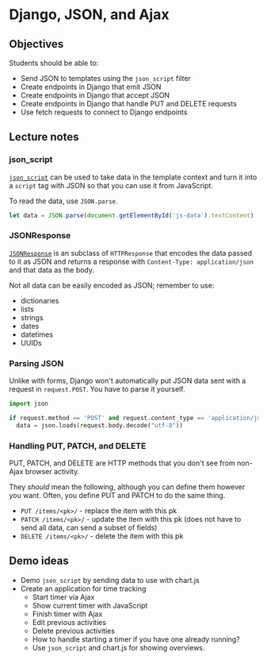 # Django, JSON, and Ajax

## Objectives

Students should be able to:

- Send JSON to templates using the `json_script` filter
- Create endpoints in Django that emit JSON
- Create endpoints in Django that accept JSON
- Create endpoints in Django that handle PUT and DELETE requests
- Use fetch requests to connect to Django endpoints

## Lecture notes

### json_script

[`json_script`](https://docs.djangoproject.com/en/3.0/ref/templates/builtins/#json-script) can be used to take data in the template context and turn it into a `script` tag with JSON so that you can use it from JavaScript.

To read the data, use `JSON.parse`.

```js
let data = JSON.parse(document.getElementById('js-data').textContent)
```

### JSONResponse

[`JSONResponse`](https://docs.djangoproject.com/en/3.0/ref/request-response/#jsonresponse-objects) is an subclass of `HTTPResponse` that encodes the data passed to it as JSON and returns a response with `Content-Type: application/json` and that data as the body. 

Not all data can be easily encoded as JSON; remember to use:

* dictionaries
* lists
* strings
* dates
* datetimes
* UUIDs

### Parsing JSON

Unlike with forms, Django won't automatically put JSON data sent with a request in `request.POST`. You have to parse it yourself.

```py
import json

if request.method == 'POST' and request.content_type == 'application/json':
  data = json.loads(request.body.decode("utf-8"))
```

### Handling PUT, PATCH, and DELETE

PUT, PATCH, and DELETE are HTTP methods that you don't see from non-Ajax browser activity. 

They _should_ mean the following, although you can define them however you want. Often, you define PUT and PATCH to do the same thing.

* `PUT /items/<pk>/` - replace the item with this pk
* `PATCH /items/<pk>/` - update the item with this pk (does not have to send all data, can send a subset of fields)
* `DELETE /items/<pk>/` - delete the item with this pk

## Demo ideas

* Demo `json_script` by sending data to use with chart.js
* Create an application for time tracking
  * Start timer via Ajax
  * Show current timer with JavaScript
  * Finish timer with Ajax
  * Edit previous activities
  * Delete previous activities
  * How to handle starting a timer if you have one already running?
  * Use `json_script` and chart.js for showing overviews.
